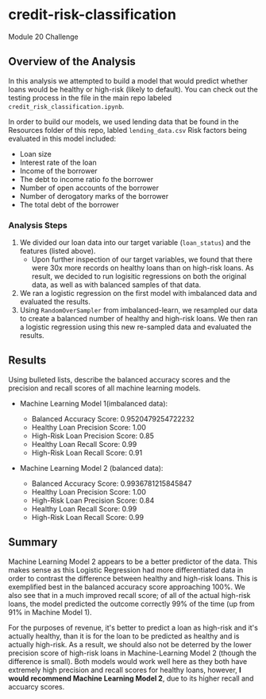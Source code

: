 # credit-risk-classification
Module 20 Challenge

## Overview of the Analysis

In this analysis we attempted to build a model that would predict whether loans would be healthy or high-risk (likely to default). You can check out the testing process in the file in the main repo labeled `credit_risk_classification.ipynb`.

In order to build our models, we used lending data that be found in the Resources folder of this repo, labled `lending_data.csv` Risk factors being evaluated in this model included:
* Loan size
* Interest rate of the loan
* Income of the borrower
* The debt to income ratio fo the borrower
* Number of open accounts of the borrower
* Number of derogatory marks of the borrower
* The total debt of the borrower

### Analysis Steps
1. We divided our loan data into our target variable (`loan_status`) and the features (listed above). 
    - Upon further inspection of our target variables, we found that there were 30x more records on healthy loans than on high-risk loans. As result, we decided to run logisitic regressions on both the original data, as well as with balanced samples of that data. 
2. We ran a logistic regression on the first model with imbalanced data and evaluated the results.
3. Using `RandomOverSampler` from imbalanced-learn, we resampled our data to create a balanced number of healthy and high-risk loans. We then ran a logistic regression using this new re-sampled data and evaluated the results.

## Results

Using bulleted lists, describe the balanced accuracy scores and the precision and recall scores of all machine learning models.

* Machine Learning Model 1(imbalanced data):
  * Balanced Accuracy Score: 0.9520479254722232
  * Healthy Loan Precision Score: 1.00
  * High-Risk Loan Precision Score: 0.85
  * Healthy Loan Recall Score: 0.99
  * High-Risk Loan Recall Score: 0.91

* Machine Learning Model 2 (balanced data):
  * Balanced Accuracy Score: 0.9936781215845847
  * Healthy Loan Precision Score: 1.00
  * High-Risk Loan Precision Score: 0.84
  * Healthy Loan Recall Score: 0.99
  * High-Risk Loan Recall Score: 0.99

## Summary
Machine Learning Model 2 appears to be a better predictor of the data. This makes sense as this Logistic Regression had more differentiated data in order to contrast the difference between healthy and high-risk loans. This is exemplified best in the balanced accuracy score approaching 100%. We also see that in a much improved recall score; of all of the actual high-risk loans, the model predicted the outcome correctly 99% of the time (up from 91% in Machine Model 1).

For the purposes of revenue, it's better to predict a loan as high-risk and it's actually healthy, than it is for the loan to be predicted as healthy and is actually high-risk. As a result, we should also not be deterred by the lower precision score of high-risk loans in Machine-Learning Model 2 (though the difference is small). Both models would work well here as they both have extremely high precision and recall scores for healthy loans, however, **I would recommend Machine Learning Model 2**, due to its higher recall and accuarcy scores.